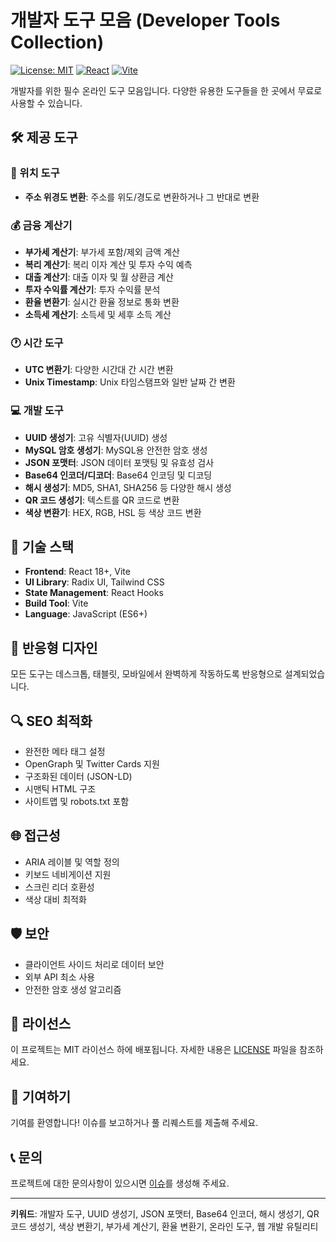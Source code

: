# 개발자 도구 모음 (Developer Tools Collection)

[![License: MIT](https://img.shields.io/badge/License-MIT-yellow.svg)](https://opensource.org/licenses/MIT)
[![React](https://img.shields.io/badge/React-18+-blue.svg)](https://reactjs.org/)
[![Vite](https://img.shields.io/badge/Vite-4+-646CFF.svg)](https://vitejs.dev/)

개발자를 위한 필수 온라인 도구 모음입니다. 다양한 유용한 도구들을 한 곳에서 무료로 사용할 수 있습니다.

## 🛠️ 제공 도구

### 📍 위치 도구
- **주소 위경도 변환**: 주소를 위도/경도로 변환하거나 그 반대로 변환

### 💰 금융 계산기
- **부가세 계산기**: 부가세 포함/제외 금액 계산
- **복리 계산기**: 복리 이자 계산 및 투자 수익 예측
- **대출 계산기**: 대출 이자 및 월 상환금 계산
- **투자 수익률 계산기**: 투자 수익률 분석
- **환율 변환기**: 실시간 환율 정보로 통화 변환
- **소득세 계산기**: 소득세 및 세후 소득 계산

### 🕐 시간 도구
- **UTC 변환기**: 다양한 시간대 간 시간 변환
- **Unix Timestamp**: Unix 타임스탬프와 일반 날짜 간 변환

### 💻 개발 도구
- **UUID 생성기**: 고유 식별자(UUID) 생성
- **MySQL 암호 생성기**: MySQL용 안전한 암호 생성
- **JSON 포맷터**: JSON 데이터 포맷팅 및 유효성 검사
- **Base64 인코더/디코더**: Base64 인코딩 및 디코딩
- **해시 생성기**: MD5, SHA1, SHA256 등 다양한 해시 생성
- **QR 코드 생성기**: 텍스트를 QR 코드로 변환
- **색상 변환기**: HEX, RGB, HSL 등 색상 코드 변환

## 🚀 기술 스택

- **Frontend**: React 18+, Vite
- **UI Library**: Radix UI, Tailwind CSS
- **State Management**: React Hooks
- **Build Tool**: Vite
- **Language**: JavaScript (ES6+)

## 📱 반응형 디자인

모든 도구는 데스크톱, 태블릿, 모바일에서 완벽하게 작동하도록 반응형으로 설계되었습니다.

## 🔍 SEO 최적화

- 완전한 메타 태그 설정
- OpenGraph 및 Twitter Cards 지원
- 구조화된 데이터 (JSON-LD)
- 시맨틱 HTML 구조
- 사이트맵 및 robots.txt 포함

## 🌐 접근성

- ARIA 레이블 및 역할 정의
- 키보드 네비게이션 지원
- 스크린 리더 호환성
- 색상 대비 최적화

## 🛡️ 보안

- 클라이언트 사이드 처리로 데이터 보안
- 외부 API 최소 사용
- 안전한 암호 생성 알고리즘

## 📄 라이선스

이 프로젝트는 MIT 라이선스 하에 배포됩니다. 자세한 내용은 [LICENSE](LICENSE) 파일을 참조하세요.

## 🤝 기여하기

기여를 환영합니다! 이슈를 보고하거나 풀 리퀘스트를 제출해 주세요.

## 📞 문의

프로젝트에 대한 문의사항이 있으시면 [이슈](https://github.com/your-repo/issues)를 생성해 주세요.

---

**키워드**: 개발자 도구, UUID 생성기, JSON 포맷터, Base64 인코더, 해시 생성기, QR 코드 생성기, 색상 변환기, 부가세 계산기, 환율 변환기, 온라인 도구, 웹 개발 유틸리티
